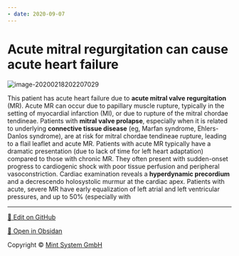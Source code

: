 ```yaml
---
- date: 2020-09-07
---
```


# Acute mitral regurgitation can cause acute heart failure

<!-- mitral regurgitation causes. Chordae vs papillary muscle -->

![image-20200218202207029](https://photos.thisispiggy.com/file/wikiFiles/image-20200218202207029.png)

This patient has acute heart failure due to **acute mitral valve regurgitation** (MR). Acute MR can occur due to papillary muscle rupture, typically in the setting of myocardial infarction (MI), or due to rupture of the  mitral chordae tendineae. Patients with **mitral valve prolapse**, especially when it is related to underlying **connective tissue disease** (eg, Marfan syndrome, Ehlers-Danlos syndrome), are at risk for mitral  chordae tendineae rupture, leading to a flail leaflet and acute MR.  Patients with acute MR typically have a dramatic presentation (due to  lack of time for left heart adaptation) compared to those with chronic  MR. They often present with sudden-onset   progress to cardiogenic shock with poor tissue perfusion and peripheral  vasoconstriction. Cardiac examination reveals a **hyperdynamic precordium** and a decrescendo holosystolic murmur at the cardiac apex. Patients  with acute, severe MR have early equalization of left atrial and left  ventricular pressures, and up to 50% (especially with


<hr>

[📝 Edit on GitHub](https://github.com/Mint-System/Knowledge/blob/master/Acute%20mitral%20regurgitation%20can%20cause%20acute%20heart%20failure.md)

[📂 Open in Obsidan](obsidian://open?vault=Knowledge%20Mint%20System&file=Acute%20mitral%20regurgitation%20can%20cause%20acute%20heart%20failure.md ':target=_self')

<footer>Copyright © <a href="https://www.mint-system.ch/">Mint System GmbH</a></footer>